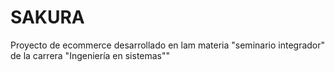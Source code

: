 # SAKURA
Proyecto de ecommerce desarrollado en lam materia "seminario integrador" de la carrera "Ingeniería en sistemas""
